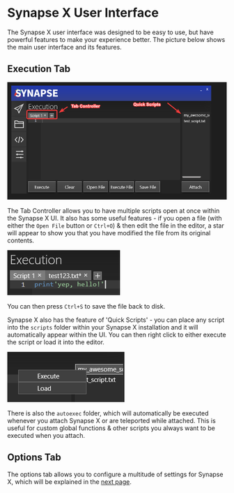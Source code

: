# Synapse X User Interface

The Synapse X user interface was designed to be easy to use, but have powerful features to make your experience better. The picture below shows the main user interface and its features.

## Execution Tab

![Synapse X UI](./assets/ui_layout.png)

The Tab Controller allows you to have multiple scripts open at once within the Synapse X UI. It also has some useful features - if you open a file (with either the `Open File` button or `Ctrl+O`) & then edit the file in the editor, a star will appear to show you that you have modified the file from its original contents.

![Tab Star Example](./assets/tab_star.png)

You can then press `Ctrl+S` to save the file back to disk.

Synapse X also has the feature of 'Quick Scripts' - you can place any script into the `scripts` folder within your Synapse X installation and it will automatically appear within the UI. You can then right click to either execute the script or load it into the editor.

![Quick Scripts Example](./assets/quick_scripts.png)

There is also the `autoexec` folder, which will automatically be executed whenever you attach Synapse X or are teleported while attached. This is useful for custom global functions & other scripts you always want to be executed when you attach.


## Options Tab

The options tab allows you to configure a multitude of settings for Synapse X, which will be explained in the [next page](./options.md).